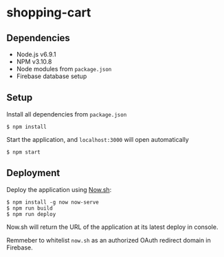 # shopping-cart

## Dependencies

- Node.js v6.9.1
- NPM v3.10.8
- Node modules from `package.json`
- Firebase database setup

## Setup

Install all dependencies from `package.json`

```
$ npm install
```

Start the application, and `localhost:3000` will open automatically

```
$ npm start
```

## Deployment

Deploy the application using [Now.sh][1]:

```
$ npm install -g now now-serve
$ npm run build
$ npm run deploy
```

Now.sh will return the URL of the application at its latest deploy in console.

Remmeber to whitelist `now.sh` as an authorized OAuth redirect domain in Firebase.


[1]: https://zeit.co/now

